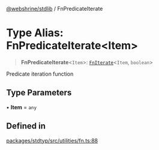 [@webshrine/stdlib](../globals.md) / FnPredicateIterate

# Type Alias: FnPredicateIterate\<Item\>

> **FnPredicateIterate**\<`Item`\>: [`FnIterate`](FnIterate.md)\<`Item`, `boolean`\>

Predicate iteration function

## Type Parameters

• **Item** = `any`

## Defined in

[packages/stdtyp/src/utilities/fn.ts:88](https://github.com/webshrine/webshrine/blob/8cedc3f2efca3108f17475a5ce8404715d0d24a5/packages/stdtyp/src/utilities/fn.ts#L88)
